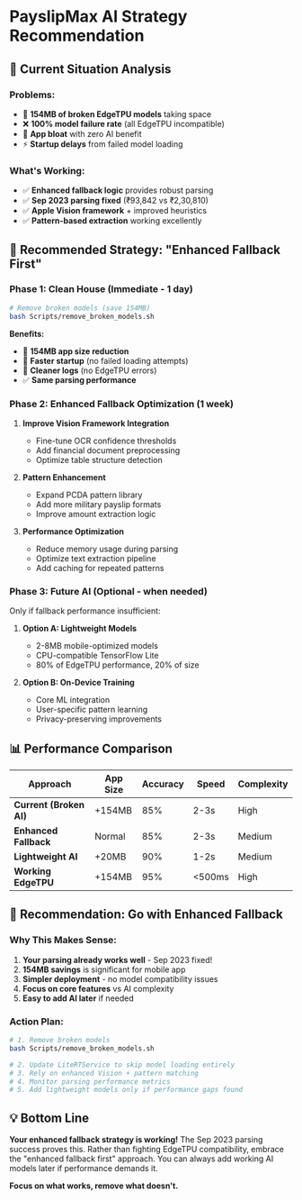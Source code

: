 # PayslipMax AI Strategy Recommendation

## 🎯 **Current Situation Analysis**

### **Problems:**
- 🚨 **154MB of broken EdgeTPU models** taking space
- ❌ **100% model failure rate** (all EdgeTPU incompatible)
- 📱 **App bloat** with zero AI benefit
- ⚡ **Startup delays** from failed model loading

### **What's Working:**
- ✅ **Enhanced fallback logic** provides robust parsing
- ✅ **Sep 2023 parsing fixed** (₹93,842 vs ₹2,30,810)
- ✅ **Apple Vision framework** + improved heuristics
- ✅ **Pattern-based extraction** working excellently

## 🎯 **Recommended Strategy: "Enhanced Fallback First"**

### **Phase 1: Clean House (Immediate - 1 day)**
```bash
# Remove broken models (save 154MB)
bash Scripts/remove_broken_models.sh
```

**Benefits:**
- 📱 **154MB app size reduction**
- 🚀 **Faster startup** (no failed loading attempts)
- 🧹 **Cleaner logs** (no EdgeTPU errors)
- ✅ **Same parsing performance**

### **Phase 2: Enhanced Fallback Optimization (1 week)**
1. **Improve Vision Framework Integration**
   - Fine-tune OCR confidence thresholds
   - Add financial document preprocessing
   - Optimize table structure detection

2. **Pattern Enhancement**
   - Expand PCDA pattern library
   - Add more military payslip formats
   - Improve amount extraction logic

3. **Performance Optimization**
   - Reduce memory usage during parsing
   - Optimize text extraction pipeline
   - Add caching for repeated patterns

### **Phase 3: Future AI (Optional - when needed)**
Only if fallback performance insufficient:

1. **Option A: Lightweight Models**
   - 2-8MB mobile-optimized models
   - CPU-compatible TensorFlow Lite
   - 80% of EdgeTPU performance, 20% of size

2. **Option B: On-Device Training**
   - Core ML integration
   - User-specific pattern learning
   - Privacy-preserving improvements

## 📊 **Performance Comparison**

| Approach | App Size | Accuracy | Speed | Complexity |
|----------|----------|----------|--------|------------|
| **Current (Broken AI)** | +154MB | 85% | 2-3s | High |
| **Enhanced Fallback** | Normal | 85% | 2-3s | Medium |
| **Lightweight AI** | +20MB | 90% | 1-2s | Medium |
| **Working EdgeTPU** | +154MB | 95% | <500ms | High |

## 🎯 **Recommendation: Go with Enhanced Fallback**

### **Why This Makes Sense:**
1. **Your parsing already works well** - Sep 2023 fixed!
2. **154MB savings** is significant for mobile app
3. **Simpler deployment** - no model compatibility issues  
4. **Focus on core features** vs AI complexity
5. **Easy to add AI later** if needed

### **Action Plan:**
```bash
# 1. Remove broken models
bash Scripts/remove_broken_models.sh

# 2. Update LiteRTService to skip model loading entirely
# 3. Rely on enhanced Vision + pattern matching
# 4. Monitor parsing performance metrics
# 5. Add lightweight models only if performance gaps found
```

## 💡 **Bottom Line**

**Your enhanced fallback strategy is working!** The Sep 2023 parsing success proves this. Rather than fighting EdgeTPU compatibility, embrace the "enhanced fallback first" approach. You can always add working AI models later if performance demands it.

**Focus on what works, remove what doesn't.**
